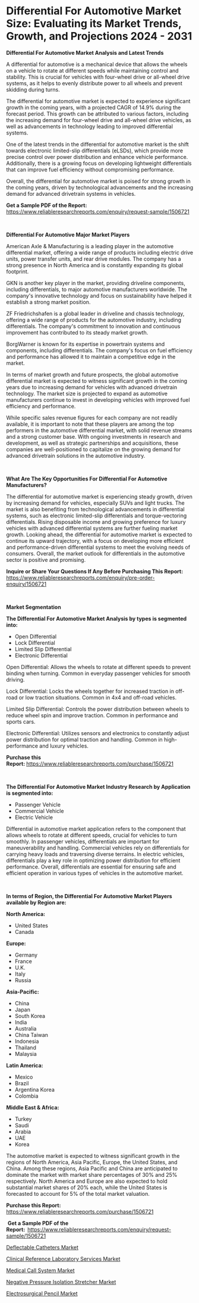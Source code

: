 <p><h1>Differential For Automotive Market Size: Evaluating its Market Trends, Growth, and Projections 2024 - 2031</h1></p><p><strong>Differential For Automotive Market Analysis and Latest Trends</strong></p>
<p><p>A differential for automotive is a mechanical device that allows the wheels on a vehicle to rotate at different speeds while maintaining control and stability. This is crucial for vehicles with four-wheel drive or all-wheel drive systems, as it helps to evenly distribute power to all wheels and prevent skidding during turns.</p><p>The differential for automotive market is expected to experience significant growth in the coming years, with a projected CAGR of 14.9% during the forecast period. This growth can be attributed to various factors, including the increasing demand for four-wheel drive and all-wheel drive vehicles, as well as advancements in technology leading to improved differential systems.</p><p>One of the latest trends in the differential for automotive market is the shift towards electronic limited-slip differentials (eLSDs), which provide more precise control over power distribution and enhance vehicle performance. Additionally, there is a growing focus on developing lightweight differentials that can improve fuel efficiency without compromising performance.</p><p>Overall, the differential for automotive market is poised for strong growth in the coming years, driven by technological advancements and the increasing demand for advanced drivetrain systems in vehicles.</p></p>
<p><strong>Get a Sample PDF of the Report:&nbsp;</strong> <a href="https://www.reliableresearchreports.com/enquiry/request-sample/1506721">https://www.reliableresearchreports.com/enquiry/request-sample/1506721</a></p>
<p>&nbsp;</p>
<p><strong>Differential For Automotive Major Market Players</strong></p>
<p><p>American Axle & Manufacturing is a leading player in the automotive differential market, offering a wide range of products including electric drive units, power transfer units, and rear drive modules. The company has a strong presence in North America and is constantly expanding its global footprint.</p><p>GKN is another key player in the market, providing driveline components, including differentials, to major automotive manufacturers worldwide. The company's innovative technology and focus on sustainability have helped it establish a strong market position.</p><p>ZF Friedrichshafen is a global leader in driveline and chassis technology, offering a wide range of products for the automotive industry, including differentials. The company's commitment to innovation and continuous improvement has contributed to its steady market growth.</p><p>BorgWarner is known for its expertise in powertrain systems and components, including differentials. The company's focus on fuel efficiency and performance has allowed it to maintain a competitive edge in the market.</p><p>In terms of market growth and future prospects, the global automotive differential market is expected to witness significant growth in the coming years due to increasing demand for vehicles with advanced drivetrain technology. The market size is projected to expand as automotive manufacturers continue to invest in developing vehicles with improved fuel efficiency and performance.</p><p>While specific sales revenue figures for each company are not readily available, it is important to note that these players are among the top performers in the automotive differential market, with solid revenue streams and a strong customer base. With ongoing investments in research and development, as well as strategic partnerships and acquisitions, these companies are well-positioned to capitalize on the growing demand for advanced drivetrain solutions in the automotive industry.</p></p>
<p>&nbsp;</p>
<p><strong>What Are The Key Opportunities For Differential For Automotive Manufacturers?</strong></p>
<p><p>The differential for automotive market is experiencing steady growth, driven by increasing demand for vehicles, especially SUVs and light trucks. The market is also benefiting from technological advancements in differential systems, such as electronic limited-slip differentials and torque-vectoring differentials. Rising disposable income and growing preference for luxury vehicles with advanced differential systems are further fueling market growth. Looking ahead, the differential for automotive market is expected to continue its upward trajectory, with a focus on developing more efficient and performance-driven differential systems to meet the evolving needs of consumers. Overall, the market outlook for differentials in the automotive sector is positive and promising.</p></p>
<p><strong>Inquire or Share Your Questions If Any Before Purchasing This Report:</strong> <a href="https://www.reliableresearchreports.com/enquiry/pre-order-enquiry/1506721">https://www.reliableresearchreports.com/enquiry/pre-order-enquiry/1506721</a></p>
<p>&nbsp;</p>
<p><strong>Market Segmentation</strong></p>
<p><strong>The Differential For Automotive Market Analysis by types is segmented into:</strong></p>
<p><ul><li>Open Differential</li><li>Lock Differential</li><li>Limited Slip Differential</li><li>Electronic Differential</li></ul></p>
<p><p>Open Differential: Allows the wheels to rotate at different speeds to prevent binding when turning. Common in everyday passenger vehicles for smooth driving.</p><p>Lock Differential: Locks the wheels together for increased traction in off-road or low traction situations. Common in 4x4 and off-road vehicles.</p><p>Limited Slip Differential: Controls the power distribution between wheels to reduce wheel spin and improve traction. Common in performance and sports cars.</p><p>Electronic Differential: Utilizes sensors and electronics to constantly adjust power distribution for optimal traction and handling. Common in high-performance and luxury vehicles.</p></p>
<p><strong>Purchase this Report:&nbsp;</strong><a href="https://www.reliableresearchreports.com/purchase/1506721">https://www.reliableresearchreports.com/purchase/1506721</a></p>
<p>&nbsp;</p>
<p><strong>The Differential For Automotive Market Industry Research by Application is segmented into:</strong></p>
<p><ul><li>Passenger Vehicle</li><li>Commercial Vehicle</li><li>Electric Vehicle</li></ul></p>
<p><p>Differential in automotive market application refers to the component that allows wheels to rotate at different speeds, crucial for vehicles to turn smoothly. In passenger vehicles, differentials are important for maneuverability and handling. Commercial vehicles rely on differentials for carrying heavy loads and traversing diverse terrains. In electric vehicles, differentials play a key role in optimizing power distribution for efficient performance. Overall, differentials are essential for ensuring safe and efficient operation in various types of vehicles in the automotive market.</p></p>
<p>&nbsp;</p>
<p><strong>In terms of Region, the Differential For Automotive Market Players available by Region are:</strong></p>
<p>
    <p> <strong> North America: </strong>
        <ul>
            <li>United States</li>
            <li>Canada</li>
        </ul>
        </p> 
    <p> <strong> Europe: </strong>
        <ul>
            <li>Germany</li>
            <li>France</li>
            <li>U.K.</li>
            <li>Italy</li>
            <li>Russia</li>
        </ul>
        </p> 
    <p> <strong> Asia-Pacific: </strong>
        <ul>
            <li>China</li>
            <li>Japan</li>
            <li>South Korea</li>
            <li>India</li>
            <li>Australia</li>
            <li>China Taiwan</li>
            <li>Indonesia</li>
            <li>Thailand</li>
            <li>Malaysia</li>
        </ul>
        </p> 
    <p> <strong> Latin America: </strong>
        <ul>
            <li>Mexico</li>
            <li>Brazil</li>
            <li>Argentina Korea</li>
            <li>Colombia</li>
        </ul>
        </p> 
    <p> <strong> Middle East & Africa: </strong>
        <ul>
            <li>Turkey</li>
            <li>Saudi</li>
            <li>Arabia</li>
            <li>UAE</li>
            <li>Korea</li>
        </ul>
    </p>
    </p>
<p><p>The automotive market is expected to witness significant growth in the regions of North America, Asia Pacific, Europe, the United States, and China. Among these regions, Asia Pacific and China are anticipated to dominate the market with market share percentages of 30% and 25% respectively. North America and Europe are also expected to hold substantial market shares of 20% each, while the United States is forecasted to account for 5% of the total market valuation.</p></p>
<p><strong>Purchase this Report: </strong><a href="https://www.reliableresearchreports.com/purchase/1506721">https://www.reliableresearchreports.com/purchase/1506721</a></p>
<p>&nbsp;<strong>Get a Sample PDF of the Report:&nbsp;&nbsp;</strong><a href="https://www.reliableresearchreports.com/enquiry/request-sample/1506721">https://www.reliableresearchreports.com/enquiry/request-sample/1506721</a></p>
<p><strong></strong></p>
<p><p><a href="https://medium.com/@jeffreysalazar1925/deflectable-catheters-market-size-cagr-trends-2024-2030-c03b7b2496be">Deflectable Catheters Market</a></p><p><a href="https://medium.com/@jeffreysalazar1925/clinical-reference-laboratory-services-market-outlook-industry-overview-and-forecast-2024-to-60fad4f3af37">Clinical Reference Laboratory Services Market</a></p><p><a href="https://medium.com/@jeffreysalazar1925/medical-call-system-market-outlook-industry-overview-and-forecast-2024-to-2031-9e42811bae2c">Medical Call System Market</a></p><p><a href="https://medium.com/@jeffreysalazar1925/negative-pressure-isolation-stretcher-market-analysis-and-sze-forecasted-for-period-from-2024-to-a40e3c6f9861">Negative Pressure Isolation Stretcher Market</a></p><p><a href="https://medium.com/@jeffreysalazar1925/electrosurgical-pencil-market-analysis-and-sze-forecasted-for-period-from-2024-to-2031-02352584c86f">Electrosurgical Pencil Market</a></p></p>